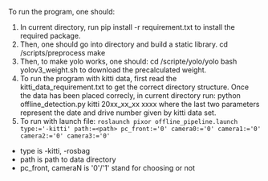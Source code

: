 To run the program, one should:
1. In current directory, run
    pip install -r requirement.txt
   to install the required package.
2. Then, one should go into directory and build a static library.
    cd <current directory>/scripts/preprocess
    make
3. Then, to make yolo works, one should:
    cd <current directory>/scripte/yolo/yolo
    bash yolov3_weight.sh
   to download the precalculated weight.
4. To run the program with kitti data, first read the kitti_data_requirement.txt
   to get the correct directory structure.
   Once the data has been placed correcly, in current directory run:
    python offline_detection.py kitti 20xx_xx_xx xxxx
   where the last two parameters represent the date and drive number given by kitti
   data set. 
5. To run with launch file:
    `roslaunch pixor offline_pipeline.launch type:='-kitti' path:=<path> pc_front:='0' camera0:='0' camera1:='0' camera2:='0' camera3:='0'`
    
    
*  type is -kitti, -rosbag
*  path is path to data directory
*  pc_front, cameraN is '0'/'1' stand for choosing or not